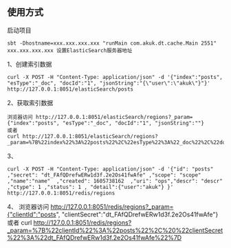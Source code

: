 ## 使用方式

启动项目
```
sbt -Dhostname=xxx.xxx.xxx.xxx "runMain com.akuk.dt.cache.Main 2551"
xxx.xxx.xxx.xxx 设置ElasticSearch服务器地址
```

1、创建索引数据
```
curl -X POST -H "Content-Type: application/json" -d '{"index":"posts", "esType":"_doc", "docId":"1", "jsonString":"{\"user\":\"akuk\"}"}' http://127.0.0.1:8051/elasticSearch/posts
```

2、获取索引数据
```
浏览器访问 http://127.0.0.1:8051/elasticSearch/regions?_param={"index":"posts", "esType":"_doc", "docId":"1", "jsonString":""}
或者
curl http://127.0.0.1:8051/elasticSearch/regions?_param=%7B%22index%22%3A%22posts%22%2C%22esType%22%3A%22_doc%22%2C%22docId%22%3A%221%22%2C%22jsonString%22%3A%22%22%7D
```


3、
```
curl -X POST -H "Content-Type: application/json" -d '{"id": "posts" ,"secret": "dt_FAfQDrefwERw1d3f.2e2Os41fwAfe" ,"scope": "scope" ,"name":"name"  ,"created": 1605738162  ,"uri": "ops","descr": "descr" ,"ctype": 1 ,"status": 1 , "detail":{"user":"akuk"} }' http://127.0.0.1:8051/redis/regions
```

4、
浏览器访问 http://127.0.0.1:8051/redis/regions?_param={"clientId":"posts", "clientSecret":"dt_FAfQDrefwERw1d3f.2e2Os41fwAfe"}
或者
curl http://127.0.0.1:8051/redis/regions?_param=%7B%22clientId%22%3A%22posts%22%2C%20%22clientSecret%22%3A%22dt_FAfQDrefwERw1d3f.2e2Os41fwAfe%22%7D


